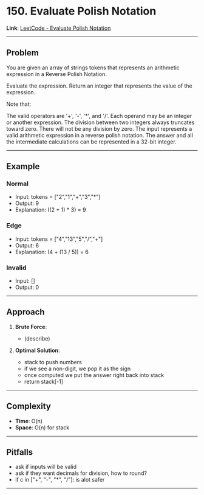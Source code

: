 # 150. Evaluate Polish Notation

**Link**: [LeetCode - Evaluate Polish Notation](https://leetcode.com/problems/evaluate-reverse-polish-notation/)

---

## Problem
You are given an array of strings tokens that represents an arithmetic expression in a Reverse Polish Notation.

Evaluate the expression. Return an integer that represents the value of the expression.

Note that:

The valid operators are '+', '-', '*', and '/'.
Each operand may be an integer or another expression.
The division between two integers always truncates toward zero.
There will not be any division by zero.
The input represents a valid arithmetic expression in a reverse polish notation.
The answer and all the intermediate calculations can be represented in a 32-bit integer.

---

## Example
### Normal
- Input: tokens = ["2","1","+","3","*"]
- Output: 9
- Explanation: ((2 + 1) * 3) = 9

### Edge
- Input: tokens = ["4","13","5","/","+"]
- Output: 6
- Explanation: (4 + (13 / 5)) = 6

### Invalid
- Input: []
- Output: 0

---

## Approach
1. **Brute Force**:
    - (describe)

2. **Optimal Solution**:
    - stack to push numbers
    - if we see a non-digit, we pop it as the sign
    - once computed we put the answer right back into stack
    - return stack[-1]

---

## Complexity
- **Time**: O(n)
- **Space**: O(n) for stack

---

## Pitfalls
- ask if inputs will be valid
- ask if they want decimals for division, how to round? 
- if c in ["+", "-", "*", "/"]: is alot safer

---
